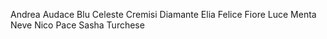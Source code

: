 Andrea
Audace
Blu
Celeste
Cremisi
Diamante
Elia
Felice
Fiore
Luce
Menta
Neve
Nico
Pace
Sasha
Turchese

